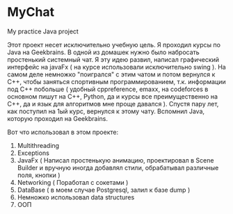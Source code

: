 # MyChat
My practice Java project

Этот проект несет исключительно учебную цель. 
Я проходил курсы по Java на Geekbrains. В одной из домашек нужно было набросать простенький системный чат. Я эту идею развил, написал графический интерфейс на javaFx ( на курсе использовали исключительно swing ). На самом деле немножко "поигрался" с этим чатом и потом вернулся к C++, чтобы заняться спортивным программированием, т.к. информации под C++ побольше ( удобный cppreference, emaxx, на codeforces в основном пишут на C++, Python, да и курсы все преимущественно на C++, да и язык для алгоритмов мне проще давался ). Спустя пару лет, как поступил на 1ый курс, вернулся к этому чату. Вспомнил Java, которую проходил на Geekbrains.

Вот что использовал в этом проекте:
1) Multithreading
2) Exceptions
3) JavaFx ( Написал простенькую анимацию, проектировал в Scene Builder и вручную иногда добавлял стили, обрабатывал различные поля, кнопки )
4) Networking ( Поработал с сокетами )
5) DataBase ( в моем случае Postgresql, залил к базе dump )
6) Немножко использовал data structures
7) ООП
